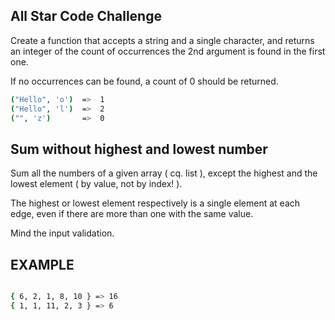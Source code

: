 ## All Star Code Challenge
Create a function that accepts a string and a single character, and returns an integer of the count of occurrences the 2nd argument is found in the first one.

If no occurrences can be found, a count of 0 should be returned.

```sh
("Hello", 'o')  =>  1
("Hello", 'l')  =>  2
("", 'z')       =>  0
```

## Sum without highest and lowest number

Sum all the numbers of a given array ( cq. list ), except the highest and the lowest element ( by value, not by index! ).

The highest or lowest element respectively is a single element at each edge, even if there are more than one with the same value.

Mind the input validation.

## EXAMPLE

```sh

{ 6, 2, 1, 8, 10 } => 16
{ 1, 1, 11, 2, 3 } => 6

```